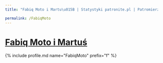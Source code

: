 ```yaml
---
title: "Fabiq Moto i Martu\u015B | Statystyki patronite.pl | Patromierz"

permalink: /FabiqMoto
---
```


# [Fabiq Moto i Martuś](https://patronite.pl/FabiqMoto)

{% include profile.md name="FabiqMoto" prefix="f" %}
